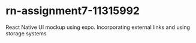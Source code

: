 # rn-assignment7-11315992
React Native UI mockup using expo. Incorporating external links and using storage systems
